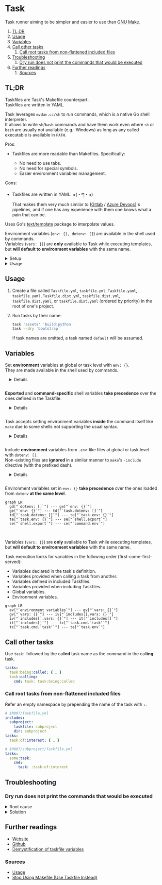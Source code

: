 # Task

Task runner aiming to be simpler and easier to use than [GNU Make].

1. [TL;DR](#tldr)
1. [Usage](#usage)
1. [Variables](#variables)
1. [Call other tasks](#call-other-tasks)
   1. [Call root tasks from non-flattened included files](#call-root-tasks-from-non-flattened-included-files)
1. [Troubleshooting](#troubleshooting)
   1. [Dry run does not print the commands that would be executed](#dry-run-does-not-print-the-commands-that-would-be-executed)
1. [Further readings](#further-readings)
   1. [Sources](#sources)

## TL;DR

Taskfiles are Task's Makefile counterpart.<br/>
Taskfiles are written in YAML.

Task leverages `mvdan.cc/sh` to run commands, which is a native Go shell interpreter.<br/>
It allows to write `sh`/`bash` commands and have them work even where `sh` or `bash` are usually not available (e.g.:
Windows) as long as any called executable is available in `PATH`.

Pros:

- Taskfiles are more readable than Makefiles.
  Specifically:

  - No need to use tabs.
  - No need for special symbols.
  - Easier environment variables management.

Cons:

- Taskfiles are written in YAML. ≈(・ཀ・≈)<br/>
  That makes them very much similar to \[[Gitlab] / [Azure Devops]]'s pipelines, and if one has any experience with them
  one knows what a pain that can be.

Uses Go's [text/template] package to interpolate values.

Environment variables (`env: {}, dotenv: []`) are available in the shell used by commands.<br/>
Variables (`vars: {}`) are **only** available to Task while executing templates, but **will default to environment
variables** with the same name.

<details>
  <summary>Setup</summary>

```sh
# Install the executable.
brew install 'go-task'
choco install 'go-task'
dnf install 'go-task'
go install 'github.com/go-task/task/v3/cmd/task@latest'
snap install 'task' --classic
zypper install 'https://github.com/go-task/task/releases/download/v3.39.2/task_linux_amd64.rpm'

# Setup the shell's completion.
task --completion 'fish' > ~/'.config/fish/completions/task.fish'
task --completion 'zsh'  > '/usr/local/share/zsh/site-functions/_task'
task --completion 'bash' > '/etc/bash_completion.d/task'

# Create a new 'Taskfile.yml' file in the current folder.
task --init
```

</details>
<details>
  <summary>Usage</summary>

```sh
# Run tasks.
# No tasks given --> assumed one named 'default'
task
task 'assets'
task -v 'build:python' 'deploy:app'

# Simulate running tasks.
task -n 'bootstrap'
task --dry --verbose 'lint' 'validate:ansible'
```

</details>

## Usage

1. Create a file called `Taskfile.yml`, `taskfile.yml`, `Taskfile.yaml`, `taskfile.yaml`, `Taskfile.dist.yml`,
   `taskfile.dist.yml`, `Taskfile.dist.yaml`, or `taskfile.dist.yaml` (ordered by priority) in the root of one's
   project.

1. Run tasks by their name:

   ```sh
   task 'assets' 'build:python'
   task --dry 'bootstrap'
   ```

   If task names are omitted, a task named `default` will be assumed.

## Variables

Set **environment** variables at global or task level with `env: {}`.<br/>
They are made available in the shell used by commands.

<details style="padding: 0 0 1em 1em;">

```yml
env:
  SOME_VAR: some DEFAULT value
tasks:
  env_vars:test:
    env:
      SOME_VAR: some value
    cmds:
      - echo $SOME_VAR
```

</details>

**Exported** and **command-specific** shell variables **take precedence** over the ones defined in the Taskfile.

<details style="padding: 0 0 1em 1em;">

```sh
$ task env_vars:test
some value

$ set SOME_VAR 'some OTHER value'
$ task env_vars:test
some value

$ set -x SOME_VAR 'some OTHER value'
$ task env_vars:test
some OTHER value

$ SOME_VAR='some EPHEMERAL value' task env_vars:test
some EPHEMERAL value
```

</details>

Task accepts setting environment variables **inside** the command itself like `make` due to some shells not supporting
the usual syntax.

<details style="padding: 0 0 1em 1em;">

```sh
# These are equivalent
CONTENT='Hello, World!' FILE=file.txt MESSAGE="All done!" task write-file print
task write-file FILE=file.txt "CONTENT=Hello, World!" print "MESSAGE=All done!"
```

</details>

Include **environment** variables from `.env`-like files at global or task level with `dotenv: []`.<br/>
Non-existing files are **ignored** in a similar manner to `make`'s `-include` directive (with the prefixed dash).

<details style="padding: 0 0 1em 1em;">

```yml
dotenv:
  - .env
  - .env.local
tasks:
  env_vars:test:
    dotenv:
      - .env.task
      - .env.task.local
```

</details>

Environment variables set in `env: {}` **take precedence** over the ones loaded from `dotenv` **at the same level**.

```mermaid
graph LR
  gd["`dotenv: []`"] --- ge["`env: {}`"]
  ge["`env: {}`"] --- td["`task.dotenv: []`"]
  td["`task.dotenv: []`"] --- te["`task.env: {}`"]
  te["`task.env: {}`"] --- se["`shell.export`"]
  se["`shell.export`"] --- ce["`command.env`"]
```

<br/>

Variables (`vars: {}`) are **only** available to Task while executing templates, but **will default to environment
variables** with the same name.

Task execution looks for variables in the following order (first-come-first-served):

- Variables declared in the task's definition.
- Variables provided when calling a task from another.
- Variables defined in included Taskfiles.
- Variables provided when including Taskfiles.
- Global variables.
- Environment variables.

```mermaid
graph LR
  ev["`environment variables`"] --- gv["`vars: {}`"]
  gv["`vars: {}`"] --- iv["`includes[].vars: {}`"]
  iv["`includes[].vars: {}`"] --- it["`includes[]`"]
  it["`includes[]`"] --- tc["`task.cmd.'task'`"]
  tc["`task.cmd.'task'`"] --- te["`task.env`"]
```

## Call other tasks

Use `task:` followed by the call**ed** task name as the command in the call**ing** task.

```yml
tasks:
  task:being:called: { … }
  task:calling:
    cmd: task: task:being:called
```

### Call root tasks from non-flattened included files

Refer an empty namespace by prepending the name of the task with `:`.

```yml
# $ROOT/Taskfile.yml
includes:
  subproject:
    taskfile: subproject
    dir: subproject
tasks:
  task:of:interest: { … }
```

```yml
# $ROOT/subproject/Taskfile.yml
tasks:
  some:task:
    cmd:
      task: :task:of:interest
```

## Troubleshooting

### Dry run does not print the commands that would be executed

<details>
  <summary>Root cause</summary>

Command simulations do **not** print commands to output when setting `silent: true` at any level.

</details>

<details>
  <summary>Solution</summary>

Force the print using `-v, --verbose` when `silent` is set to `true`, or set it to `false` at task level.

</details>

## Further readings

- [Website]
- [Github]
- [Demystification of taskfile variables]

### Sources

- [Usage]
- [Stop Using Makefile (Use Taskfile Instead)]

<!--
  Reference
  ═╬═Time══
  -->

<!-- In-article sections -->
<!-- Knowledge base -->
[azure devops]: cloud%20computing/azure/devops.md
[gitlab]: gitlab/README.md
[gnu make]: gnu%20userland/make.md

<!-- Files -->
<!-- Upstream -->
[github]: https://github.com/go-task/task
[usage]: https://taskfile.dev/usage/
[website]: https://taskfile.dev/

<!-- Others -->
[demystification of taskfile variables]: https://medium.com/@TianchenW/demystification-of-taskfile-variables-29b751950393
[stop using makefile (use taskfile instead)]: https://dev.to/calvinmclean/stop-using-makefile-use-taskfile-instead-4hm9
[text/template]: https://pkg.go.dev/text/template
